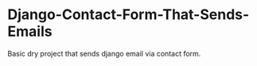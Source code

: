# Django-Contact-Form-That-Sends-Emails
Basic dry project that sends django email via contact form. 
